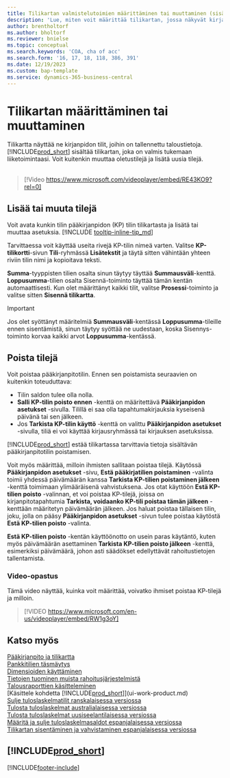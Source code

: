 ```yaml
---
title: Tilikartan valmistelutoimien määrittäminen tai muuttaminen (sisältää videon)
description: 'Lue, miten voit määrittää tilikartan, jossa näkyvät kirjanpitotilit, joihin on tallennettu taloustietoja.'
author: brentholtorf
ms.author: bholtorf
ms.reviewer: bnielse
ms.topic: conceptual
ms.search.keywords: 'COA, cha of acc'
ms.search.form: '16, 17, 18, 118, 386, 391'
ms.date: 12/19/2023
ms.custom: bap-template
ms.service: dynamics-365-business-central
---
```

# Tilikartan määrittäminen tai muuttaminen

Tilikartta näyttää ne kirjanpidon tilit, joihin on tallennettu taloustietoja. [!INCLUDE[prod_short](includes/prod_short.md)] sisältää tilikartan, joka on valmis tukemaan liiketoimintaasi. Voit kuitenkin muuttaa oletustilejä ja lisätä uusia tilejä.
<br><br>  

> [!Video https://www.microsoft.com/videoplayer/embed/RE43KO9?rel=0]

## Lisää tai muuta tilejä

Voit avata kunkin tilin pääkirjanpidon (KP) tilin tilikartasta ja lisätä tai muuttaa asetuksia. [!INCLUDE [tooltip-inline-tip_md](includes/tooltip-inline-tip_md.md)] 

Tarvittaessa voit käyttää useita rivejä KP-tilin nimeä varten. Valitse **KP-tilikortti**-sivun **Tili**-ryhmässä **Lisätekstit** ja täytä sitten vähintään yhteen riviin tilin nimi ja kopioitava teksti.  

**Summa**-tyyppisten tilien osalta sinun täytyy täyttää **Summausväli**-kenttä. **Loppusumma**-tilien osalta Sisennä-toiminto täyttää tämän kentän automaattisesti. Kun olet määrittänyt kaikki tilit, valitse **Prosessi**-toiminto ja valitse sitten **Sisennä tilikartta**.  

> [!IMPORTANT]
> Jos olet syöttänyt määritelmiä **Summausväli**-kentässä **Loppusumma**-tileille ennen sisentämistä, sinun täytyy syöttää ne uudestaan, koska Sisennys-toiminto korvaa kaikki arvot **Loppusumma**-kentässä.

## Poista tilejä

Voit poistaa pääkirjanpitotilin. Ennen sen poistamista seuraavien on kuitenkin toteuduttava:  

* Tilin saldon tulee olla nolla.  
* **Salli KP-tilin poisto ennen** -kenttä on määritettävä **Pääkirjanpidon asetukset** -sivulla. Tilillä ei saa olla tapahtumakirjauksia kyseisenä päivänä tai sen jälkeen.  
* Jos **Tarkista KP-tilin käyttö** -kenttä on valittu **Pääkirjanpidon asetukset** -sivulla, tiliä ei voi käyttää kirjausryhmässä tai kirjauksen asetuksissa.  

[!INCLUDE[prod_short](includes/prod_short.md)] estää tilikartassa tarvittavia tietoja sisältävän pääkirjanpitotilin poistamisen.  

Voit myös määrittää, milloin ihmisten sallitaan poistaa tilejä. Käytössä **Pääkirjanpidon asetukset** -sivu, **Estä pääkirjatilien poistaminen** -valinta toimii yhdessä päivämäärän kanssa **Tarkista KP-tilien poistaminen jälkeen** -kenttä toimimaan ylimääräisenä vahvistuksena. Jos otat käyttöön **Estä KP-tilien poisto** -valinnan, et voi poistaa KP-tilejä, joissa on kirjanpitotapahtumia **Tarkista, voidaanko KP-tili poistaa tämän jälkeen** -kenttään määritetyn päivämäärän jälkeen. Jos haluat poistaa tällaisen tilin, joku, jolla on pääsy **Pääkirjanpidon asetukset** -sivun tulee poistaa käytöstä **Estä KP-tilien poisto** -valinta.  

**Estä KP-tilien poisto** -kentän käyttöönotto on usein paras käytäntö, kuten myös päivämäärän asettaminen **Tarkista KP-tilien poisto jälkeen** -kenttä, esimerkiksi päivämäärä, johon asti säädökset edellyttävät rahoitustietojen tallentamista.  

### Video-opastus

Tämä video näyttää, kuinka voit määrittää, voivatko ihmiset poistaa KP-tilejä ja milloin.

>[!VIDEO https://www.microsoft.com/en-us/videoplayer/embed/RW1g3oY]

## Katso myös

[Pääkirjanpito ja tilikartta](finance-general-ledger.md)  
[Pankkitilien täsmäytys](bank-manage-bank-accounts.md)  
[Dimensioiden käyttäminen](finance-dimensions.md)  
[Tietojen tuominen muista rahoitusjärjestelmistä](across-import-data-configuration-packages.md)  
[Talousraporttien käsitteleminen](bi-how-work-account-schedule.md)  
[Käsittele kohdetta [!INCLUDE[prod_short](includes/prod_short.md)]](ui-work-product.md)  
[Sulje tuloslaskelmatilit ranskalaisessa versiossa](LocalFunctionality/France/how-to-close-income-statement-accounts.md)  
[Tulosta tuloslaskelmat australialaisessa versiossa](LocalFunctionality/Australia/how-to-print-income-statements.md)  
[Tulosta tuloslaskelmat uusiseelantilaisessa versiossa](LocalFunctionality/NewZealand/how-to-print-income-statements.md)  
[Määritä ja sulje tuloslaskelmasaldot espanjalaisessa versiossa](LocalFunctionality/Spain/how-to-set-up-and-close-income-statement-balances.md)  
[Tilikartan sisentäminen ja vahvistaminen espanjalaisessa versiossa](LocalFunctionality/Spain/how-to-indent-and-validate-chart-of-accounts.md)  

## [!INCLUDE[prod_short](includes/free_trial_md.md)]

[!INCLUDE[footer-include](includes/footer-banner.md)]
